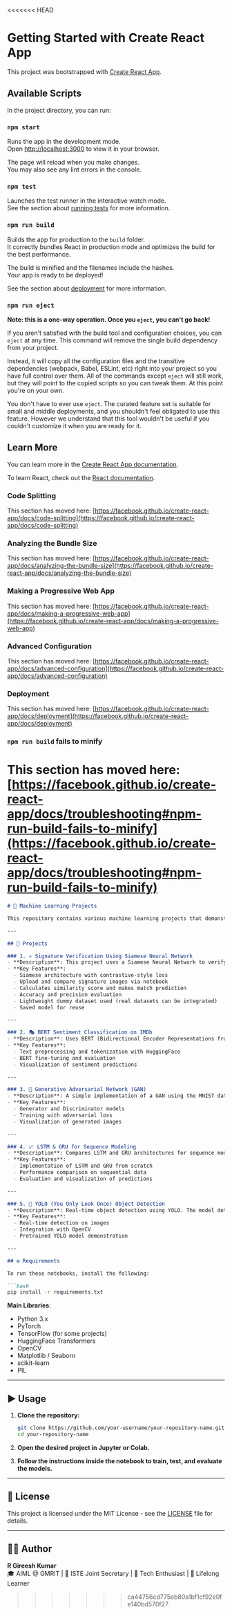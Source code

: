 <<<<<<< HEAD
# Getting Started with Create React App

This project was bootstrapped with [Create React App](https://github.com/facebook/create-react-app).

## Available Scripts

In the project directory, you can run:

### `npm start`

Runs the app in the development mode.\
Open [http://localhost:3000](http://localhost:3000) to view it in your browser.

The page will reload when you make changes.\
You may also see any lint errors in the console.

### `npm test`

Launches the test runner in the interactive watch mode.\
See the section about [running tests](https://facebook.github.io/create-react-app/docs/running-tests) for more information.

### `npm run build`

Builds the app for production to the `build` folder.\
It correctly bundles React in production mode and optimizes the build for the best performance.

The build is minified and the filenames include the hashes.\
Your app is ready to be deployed!

See the section about [deployment](https://facebook.github.io/create-react-app/docs/deployment) for more information.

### `npm run eject`

**Note: this is a one-way operation. Once you `eject`, you can't go back!**

If you aren't satisfied with the build tool and configuration choices, you can `eject` at any time. This command will remove the single build dependency from your project.

Instead, it will copy all the configuration files and the transitive dependencies (webpack, Babel, ESLint, etc) right into your project so you have full control over them. All of the commands except `eject` will still work, but they will point to the copied scripts so you can tweak them. At this point you're on your own.

You don't have to ever use `eject`. The curated feature set is suitable for small and middle deployments, and you shouldn't feel obligated to use this feature. However we understand that this tool wouldn't be useful if you couldn't customize it when you are ready for it.

## Learn More

You can learn more in the [Create React App documentation](https://facebook.github.io/create-react-app/docs/getting-started).

To learn React, check out the [React documentation](https://reactjs.org/).

### Code Splitting

This section has moved here: [https://facebook.github.io/create-react-app/docs/code-splitting](https://facebook.github.io/create-react-app/docs/code-splitting)

### Analyzing the Bundle Size

This section has moved here: [https://facebook.github.io/create-react-app/docs/analyzing-the-bundle-size](https://facebook.github.io/create-react-app/docs/analyzing-the-bundle-size)

### Making a Progressive Web App

This section has moved here: [https://facebook.github.io/create-react-app/docs/making-a-progressive-web-app](https://facebook.github.io/create-react-app/docs/making-a-progressive-web-app)

### Advanced Configuration

This section has moved here: [https://facebook.github.io/create-react-app/docs/advanced-configuration](https://facebook.github.io/create-react-app/docs/advanced-configuration)

### Deployment

This section has moved here: [https://facebook.github.io/create-react-app/docs/deployment](https://facebook.github.io/create-react-app/docs/deployment)

### `npm run build` fails to minify

This section has moved here: [https://facebook.github.io/create-react-app/docs/troubleshooting#npm-run-build-fails-to-minify](https://facebook.github.io/create-react-app/docs/troubleshooting#npm-run-build-fails-to-minify)
=======
```markdown
# 🤖 Machine Learning Projects

This repository contains various machine learning projects that demonstrate the implementation of popular models and techniques using **PyTorch**, **TensorFlow**, and **HuggingFace Transformers**.

---

## 📁 Projects

### 1. ✍️ Signature Verification Using Siamese Neural Network
- **Description**: This project uses a Siamese Neural Network to verify handwritten signatures by comparing an original signature with a test signature (genuine or forged). It leverages convolutional neural networks for feature extraction and calculates similarity scores between signatures.
- **Key Features**:
  - Siamese architecture with contrastive-style loss
  - Upload and compare signature images via notebook
  - Calculates similarity score and makes match prediction
  - Accuracy and precision evaluation
  - Lightweight dummy dataset used (real datasets can be integrated)
  - Saved model for reuse

---

### 2. 🎭 BERT Sentiment Classification on IMDb
- **Description**: Uses BERT (Bidirectional Encoder Representations from Transformers) for sentiment analysis on the IMDb movie reviews dataset. The model classifies reviews as positive or negative.
- **Key Features**:
  - Text preprocessing and tokenization with HuggingFace
  - BERT fine-tuning and evaluation
  - Visualization of sentiment predictions

---

### 3. 🧠 Generative Adversarial Network (GAN)
- **Description**: A simple implementation of a GAN using the MNIST dataset. Shows how a generator creates realistic digits and the discriminator evaluates them.
- **Key Features**:
  - Generator and Discriminator models
  - Training with adversarial loss
  - Visualization of generated images

---

### 4. 📈 LSTM & GRU for Sequence Modeling
- **Description**: Compares LSTM and GRU architectures for sequence modeling tasks such as time series prediction or text generation.
- **Key Features**:
  - Implementation of LSTM and GRU from scratch
  - Performance comparison on sequential data
  - Evaluation and visualization of predictions

---

### 5. 🧩 YOLO (You Only Look Once) Object Detection
- **Description**: Real-time object detection using YOLO. The model detects objects in images with high speed and decent accuracy.
- **Key Features**:
  - Real-time detection on images
  - Integration with OpenCV
  - Pretrained YOLO model demonstration

---

## ⚙️ Requirements

To run these notebooks, install the following:

```bash
pip install -r requirements.txt
```

**Main Libraries**:
- Python 3.x
- PyTorch
- TensorFlow (for some projects)
- HuggingFace Transformers
- OpenCV
- Matplotlib / Seaborn
- scikit-learn
- PIL

---

## ▶️ Usage

1. **Clone the repository:**
   ```bash
   git clone https://github.com/your-username/your-repository-name.git
   cd your-repository-name
   ```

2. **Open the desired project in Jupyter or Colab.**

3. **Follow the instructions inside the notebook to train, test, and evaluate the models.**

---

## 🪪 License

This project is licensed under the MIT License - see the [LICENSE](LICENSE) file for details.

---

## 👨‍💻 Author

**R Gireesh Kumar**  
🎓 AIML @ GMRIT | 🤝 ISTE Joint Secretary | 🧠 Tech Enthusiast | 💪 Lifelong Learner
>>>>>>> ca44756cd775eb80a1bf1cf92e0fe140bd570f27
